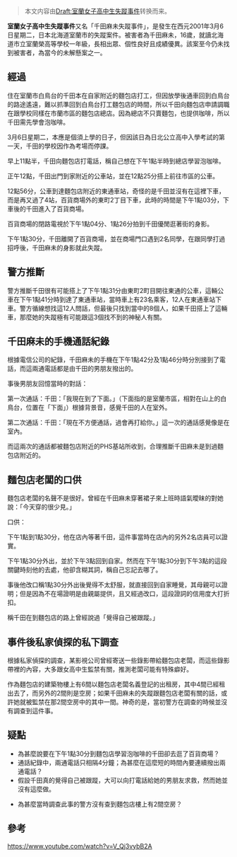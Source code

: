 > 本文内容由[Draft:室蘭女子高中生失蹤事件](https://zh.wikipedia.org/wiki/Draft:室蘭女子高中生失蹤事件)转换而来。


**室蘭女子高中生失蹤事件**又名「千田麻未失蹤事件」，是發生在西元2001年3月6日星期二，日本北海道室蘭市的失蹤案件。被害者為千田麻未，16歲，就讀北海道市立室蘭榮高等學校一年級，長相出眾、個性良好且成績優異。該案至今仍未找到被害者，為當今的未解懸案之一。

## 經過

住在室蘭市白鳥台的千田本在自家附近的麵包店打工，但因放學後通車回到白鳥台的路途遙遠，難以抓準回到白鳥台打工麵包店的時間，所以千田向麵包店申請調職在跟學校同樣在市蘭市區的麵包店總店。因為總店不只賣麵包，也提供咖啡，所以千田需先學會泡咖啡。

3月6日星期二，本應是個須上學的日子，但因該日為日北公立高中入學考試的第一天，千田的學校因作為考場而停課。

早上11點半，千田向麵包店打電話，稱自己想在下午1點半時到總店學習泡咖啡。

正午12點，千田出門到家附近的公車站，並在12點25分搭上前往市區的公車。

12點56分，公車到達麵包店附近的東通車站，奇怪的是千田並沒有在這裡下車，而是再又過了4站，百貨商場外的東町2丁目下車，此時的時間是下午1點03分，下車後的千田進入了百貨商場。

百貨商場的閉路電視於下午1點04分、1點26分拍到千田優閒逛著街的身影。

下午1點30分，千田離開了百貨商場，並在商場門口遇到2名同學，在跟同學打過招呼後，千田麻未的身影就此失蹤。

## 警方推斷

警方推斷千田很有可能搭上了下午1點31分由東町2町目開往東通的公車，這輛公車在下午1點41分時到達了東通車站，當時車上有23名乘客，12人在東通車站下車。警方循線想找這12人問話，但最後只找到當中的8個人，如果千田搭上了這輛車，那麼她的失蹤極有可能跟這3個找不到的神秘人有關。

## 千田麻未的手機通話紀錄

根據電信公司的紀錄，千田麻未的手機在下午1點42分及1點46分時分別接到了電話，而這兩通電話都是由千田的男朋友撥出的。

事後男朋友回憶當時的對話：

第一次通話：千田：「我現在到了下面。」（下面指的是室蘭市區，相對在山上的白鳥台，位置在「下面」）根據背景音，感覺千田的人在室外。

第二次通話：千田：「現在不方便通話，過會再打給你。」這一次的通話感覺像是在室內。

而這兩次的通話都被麵包店附近的PHS基站所收到，合理推斷千田麻未是到過麵包店附近的。

## 麵包店老闆的口供

麵包店老闆的名聲不是很好。曾經在千田麻未穿著裙子來上班時語氣曖昧的對她說：「今天穿的很少見。」

口供：

下午1點到1點30分，他在店內等著千田，這件事當時在店內的另外2名店員可以證實。

下午1點30分外出，並於下午3點回到自家。然而在下午1點30分到下午3點的這段關鍵時刻他的去處，他卻含糊其詞，稱自己忘記去哪了。

事後他改口稱1點30分外出後覺得不太舒服，就直接回到自家睡覺，其母親可以證明；但是因為不在場證明是由親屬提供，且又經過改口，這段證詞的信用度大打折扣。

稱千田在到麵包店的路上曾經說過「覺得自己被跟蹤。」

## 事件後私家偵探的私下調查

根據私家偵探的調查，某影視公司曾經寄送一些錄影帶給麵包店老闆，而這些錄影帶裡的內容，大多跟女高中生監禁有關，推測老闆可能有特殊癖好。

作為麵包店的建築物樓上有6間以麵包店老闆名義登記的出租房，其中4間已經租出去了，而另外的2間則是空房；如果千田麻未的失蹤跟麵包店老闆有關的話，或許她就被監禁在那2間空房中的其中一間。神奇的是，當初警方在調查的時候並沒有調查到這件事。

## 疑點

  - 為甚麼說要在下午1點30分到麵包店學習泡咖啡的千田卻去逛了百貨商場？
  - 通話紀錄中，兩通電話只相隔4分鐘；為甚麼在這麼短的時間內要連續撥出兩通電話？
  - 假設千田真的覺得自己被跟蹤，大可以向打電話給她的男朋友求救，然而她並沒有這麼做。

<!-- end list -->

  - 為甚麼當時調查此事的警方沒有查到麵包店樓上有2間空房？

## 參考

<https://www.youtube.com/watch?v=V_Qj3vybB2A>